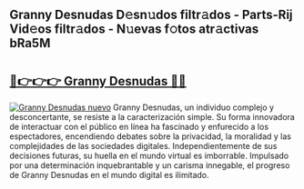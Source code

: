 ## Granny Desnudas D𝚎sn𝚞dos filtr𝚊dos - Parts-Rij Vid𝚎os filtr𝚊dos - N𝚞evas f𝚘tos atr𝚊ctivas bRa5M

# <h2><a href="http://mbcahob.tromn.icu/?c=Granny+Desnudas">🔗👉👉👉 Granny Desnudas 🔗🔗</a></h2>

[![Granny Desnudas nuevo](https://i.imgur.com/pEAQMta.gif)](http://mbcahob.tromn.icu/?c=Granny+Desnudas)
Granny Desnudas, un individuo complejo y desconcertante, se resiste a la caracterización simple. Su forma innovadora de interactuar con el público en línea ha fascinado y enfurecido a los espectadores, encendiendo debates sobre la privacidad, la moralidad y las complejidades de las sociedades digitales. Independientemente de sus decisiones futuras, su huella en el mundo virtual es imborrable. Impulsado por una determinación inquebrantable y un carisma innegable, el progreso de Granny Desnudas en el mundo digital es ilimitado.
